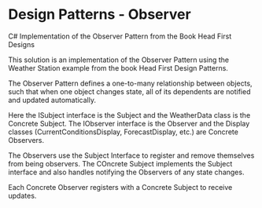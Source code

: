 # Design Patterns - Observer
C# Implementation of the Observer Pattern from the Book  Head First Designs 

This solution is an implementation of the Observer Pattern using the Weather Station example from the book Head First Design Patterns.

The Observer Pattern defines a one-to-many relationship between objects, such that when one object changes state, all of its dependents 
are notified and updated automatically.

Here the ISubject interface is the Subject and the WeatherData class is the Concrete Subject.
The IObserver interface is the Observer and the Display classes (CurrentConditionsDisplay, ForecastDisplay, etc.) are Concrete Observers.

The Observers use the Subject Interface to register and remove themselves from being observers. 
The COncrete Subject implements the Subject interface and also handles notifying the Observers of any state changes.

Each Concrete Observer registers with a Concrete Subject to receive updates. 
